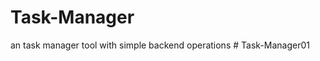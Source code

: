 # Task-Manager
an task manager tool with simple backend operations
#   T a s k - M a n a g e r 0 1  
 